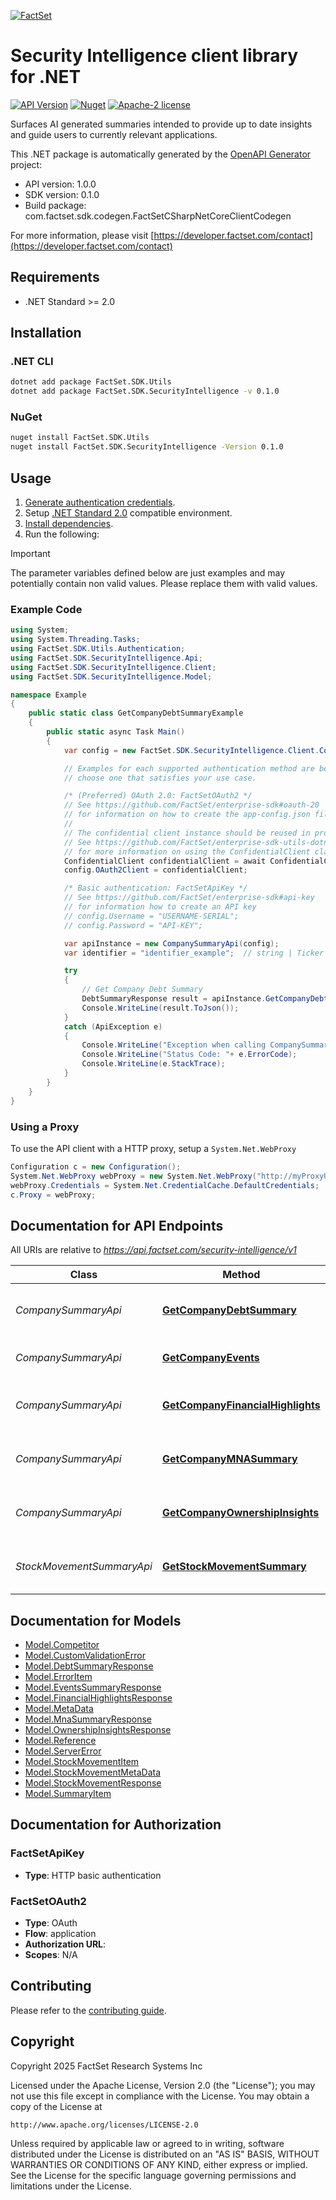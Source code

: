 [![FactSet](https://raw.githubusercontent.com/factset/enterprise-sdk/main/docs/images/factset-logo.svg)](https://www.factset.com)

# Security Intelligence client library for .NET

[![API Version](https://img.shields.io/badge/api-v1.0.0-blue)](https://developer.factset.com/api-catalog/security-intelligence)
[![Nuget](https://img.shields.io/badge/nuget-v0.1.0-orange)](https://www.nuget.org/packages/FactSet.SDK.SecurityIntelligence/0.1.0)
[![Apache-2 license](https://img.shields.io/badge/license-Apache2-brightgreen.svg)](https://www.apache.org/licenses/LICENSE-2.0)

Surfaces AI generated summaries intended to provide up to date insights and guide users to currently relevant applications.

This .NET package is automatically generated by the [OpenAPI Generator](https://openapi-generator.tech) project:

- API version: 1.0.0
- SDK version: 0.1.0
- Build package: com.factset.sdk.codegen.FactSetCSharpNetCoreClientCodegen

For more information, please visit [https://developer.factset.com/contact](https://developer.factset.com/contact)

## Requirements

* .NET Standard >= 2.0

## Installation

### .NET CLI

```bash
dotnet add package FactSet.SDK.Utils
dotnet add package FactSet.SDK.SecurityIntelligence -v 0.1.0
```

### NuGet

```bash
nuget install FactSet.SDK.Utils
nuget install FactSet.SDK.SecurityIntelligence -Version 0.1.0
```

## Usage

1. [Generate authentication credentials](../../../../README.md#authentication).
2. Setup [.NET Standard 2.0](https://docs.microsoft.com/en-us/dotnet/standard/net-standard?tabs=net-standard-2-0) compatible environment.
3. [Install dependencies](#installation).
4. Run the following:

> [!IMPORTANT]
> The parameter variables defined below are just examples and may potentially contain non valid values. Please replace them with valid values.

### Example Code

```csharp
using System;
using System.Threading.Tasks;
using FactSet.SDK.Utils.Authentication;
using FactSet.SDK.SecurityIntelligence.Api;
using FactSet.SDK.SecurityIntelligence.Client;
using FactSet.SDK.SecurityIntelligence.Model;

namespace Example
{
    public static class GetCompanyDebtSummaryExample
    {
        public static async Task Main()
        {
            var config = new FactSet.SDK.SecurityIntelligence.Client.Configuration();

            // Examples for each supported authentication method are below,
            // choose one that satisfies your use case.

            /* (Preferred) OAuth 2.0: FactSetOAuth2 */
            // See https://github.com/FactSet/enterprise-sdk#oauth-20
            // for information on how to create the app-config.json file
            //
            // The confidential client instance should be reused in production environments.
            // See https://github.com/FactSet/enterprise-sdk-utils-dotnet#authentication
            // for more information on using the ConfidentialClient class
            ConfidentialClient confidentialClient = await ConfidentialClient.CreateAsync("/path/to/app-config.json");
            config.OAuth2Client = confidentialClient;

            /* Basic authentication: FactSetApiKey */
            // See https://github.com/FactSet/enterprise-sdk#api-key
            // for information how to create an API key
            // config.Username = "USERNAME-SERIAL";
            // config.Password = "API-KEY";

            var apiInstance = new CompanySummaryApi(config);
            var identifier = "identifier_example";  // string | Ticker or FactSet Entity ID of the company

            try
            {
                // Get Company Debt Summary
                DebtSummaryResponse result = apiInstance.GetCompanyDebtSummary(identifier);
                Console.WriteLine(result.ToJson());
            }
            catch (ApiException e)
            {
                Console.WriteLine("Exception when calling CompanySummaryApi.GetCompanyDebtSummary: " + e.Message );
                Console.WriteLine("Status Code: "+ e.ErrorCode);
                Console.WriteLine(e.StackTrace);
            }
        }
    }
}
```

### Using a Proxy

To use the API client with a HTTP proxy, setup a `System.Net.WebProxy`

```csharp
Configuration c = new Configuration();
System.Net.WebProxy webProxy = new System.Net.WebProxy("http://myProxyUrl:80/");
webProxy.Credentials = System.Net.CredentialCache.DefaultCredentials;
c.Proxy = webProxy;
```

## Documentation for API Endpoints

All URIs are relative to *https://api.factset.com/security-intelligence/v1*

Class | Method | HTTP request | Description
------------ | ------------- | ------------- | -------------
*CompanySummaryApi* | [**GetCompanyDebtSummary**](https://github.com/FactSet/enterprise-sdk/tree/main/code/dotnet/SecurityIntelligence/v1/docs/CompanySummaryApi.md#getcompanydebtsummary) | **GET** /company/debt | Get Company Debt Summary
*CompanySummaryApi* | [**GetCompanyEvents**](https://github.com/FactSet/enterprise-sdk/tree/main/code/dotnet/SecurityIntelligence/v1/docs/CompanySummaryApi.md#getcompanyevents) | **GET** /company/events | Get Company Events
*CompanySummaryApi* | [**GetCompanyFinancialHighlights**](https://github.com/FactSet/enterprise-sdk/tree/main/code/dotnet/SecurityIntelligence/v1/docs/CompanySummaryApi.md#getcompanyfinancialhighlights) | **GET** /company/financials | Get Company Financial Highlights
*CompanySummaryApi* | [**GetCompanyMNASummary**](https://github.com/FactSet/enterprise-sdk/tree/main/code/dotnet/SecurityIntelligence/v1/docs/CompanySummaryApi.md#getcompanymnasummary) | **GET** /company/mna | Get Company M&A Summary
*CompanySummaryApi* | [**GetCompanyOwnershipInsights**](https://github.com/FactSet/enterprise-sdk/tree/main/code/dotnet/SecurityIntelligence/v1/docs/CompanySummaryApi.md#getcompanyownershipinsights) | **GET** /company/ownership | Get Company Ownership Insights
*StockMovementSummaryApi* | [**GetStockMovementSummary**](https://github.com/FactSet/enterprise-sdk/tree/main/code/dotnet/SecurityIntelligence/v1/docs/StockMovementSummaryApi.md#getstockmovementsummary) | **GET** /company/stock-movement-summary | Get Stock Movement Summary


## Documentation for Models

 - [Model.Competitor](https://github.com/FactSet/enterprise-sdk/tree/main/code/dotnet/SecurityIntelligence/v1/docs/Competitor.md)
 - [Model.CustomValidationError](https://github.com/FactSet/enterprise-sdk/tree/main/code/dotnet/SecurityIntelligence/v1/docs/CustomValidationError.md)
 - [Model.DebtSummaryResponse](https://github.com/FactSet/enterprise-sdk/tree/main/code/dotnet/SecurityIntelligence/v1/docs/DebtSummaryResponse.md)
 - [Model.ErrorItem](https://github.com/FactSet/enterprise-sdk/tree/main/code/dotnet/SecurityIntelligence/v1/docs/ErrorItem.md)
 - [Model.EventsSummaryResponse](https://github.com/FactSet/enterprise-sdk/tree/main/code/dotnet/SecurityIntelligence/v1/docs/EventsSummaryResponse.md)
 - [Model.FinancialHighlightsResponse](https://github.com/FactSet/enterprise-sdk/tree/main/code/dotnet/SecurityIntelligence/v1/docs/FinancialHighlightsResponse.md)
 - [Model.MetaData](https://github.com/FactSet/enterprise-sdk/tree/main/code/dotnet/SecurityIntelligence/v1/docs/MetaData.md)
 - [Model.MnaSummaryResponse](https://github.com/FactSet/enterprise-sdk/tree/main/code/dotnet/SecurityIntelligence/v1/docs/MnaSummaryResponse.md)
 - [Model.OwnershipInsightsResponse](https://github.com/FactSet/enterprise-sdk/tree/main/code/dotnet/SecurityIntelligence/v1/docs/OwnershipInsightsResponse.md)
 - [Model.Reference](https://github.com/FactSet/enterprise-sdk/tree/main/code/dotnet/SecurityIntelligence/v1/docs/Reference.md)
 - [Model.ServerError](https://github.com/FactSet/enterprise-sdk/tree/main/code/dotnet/SecurityIntelligence/v1/docs/ServerError.md)
 - [Model.StockMovementItem](https://github.com/FactSet/enterprise-sdk/tree/main/code/dotnet/SecurityIntelligence/v1/docs/StockMovementItem.md)
 - [Model.StockMovementMetaData](https://github.com/FactSet/enterprise-sdk/tree/main/code/dotnet/SecurityIntelligence/v1/docs/StockMovementMetaData.md)
 - [Model.StockMovementResponse](https://github.com/FactSet/enterprise-sdk/tree/main/code/dotnet/SecurityIntelligence/v1/docs/StockMovementResponse.md)
 - [Model.SummaryItem](https://github.com/FactSet/enterprise-sdk/tree/main/code/dotnet/SecurityIntelligence/v1/docs/SummaryItem.md)


## Documentation for Authorization


### FactSetApiKey

- **Type**: HTTP basic authentication


### FactSetOAuth2

- **Type**: OAuth
- **Flow**: application
- **Authorization URL**: 
- **Scopes**: N/A


## Contributing

Please refer to the [contributing guide](../../../../CONTRIBUTING.md).

## Copyright

Copyright 2025 FactSet Research Systems Inc

Licensed under the Apache License, Version 2.0 (the "License");
you may not use this file except in compliance with the License.
You may obtain a copy of the License at

    http://www.apache.org/licenses/LICENSE-2.0

Unless required by applicable law or agreed to in writing, software
distributed under the License is distributed on an "AS IS" BASIS,
WITHOUT WARRANTIES OR CONDITIONS OF ANY KIND, either express or implied.
See the License for the specific language governing permissions and
limitations under the License.

